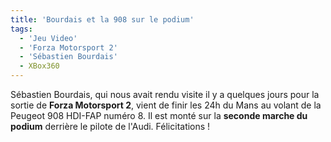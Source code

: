 ```yaml
---
title: 'Bourdais et la 908 sur le podium'
tags:
  - 'Jeu Video'
  - 'Forza Motorsport 2'
  - 'Sébastien Bourdais'
  - XBox360
---
```


Sébastien Bourdais, qui nous avait rendu visite il y a quelques jours pour la
sortie de **Forza Motorsport 2**, vient de finir les 24h du Mans au volant de la
Peugeot 908 HDI-FAP numéro 8\. Il est monté sur la **seconde marche du podium**
derrière le pilote de l'Audi. Félicitations&nbsp;!
